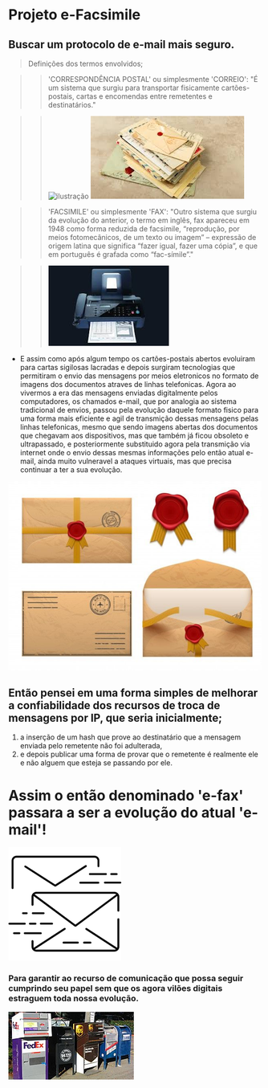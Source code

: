 # Projeto e-Facsimile
Buscar um protocolo de e-mail mais seguro.
-----------------------------------------------------------------------
>Definições dos termos envolvidos;

>>'CORRESPONDÊNCIA POSTAL' ou simplesmente 'CORREIO':
>>"É um sistema que surgiu para transportar fisicamente cartões-postais, cartas e encomendas entre remetentes e destinatários."

>>![ilustração](/assets/images/cartão_postal.png "Cartões") ![ilustração](/assets/images/cartas.png "Cartas")

>>'FACSIMILE' ou simplesmente 'FAX':
>>"Outro sistema que surgiu da evolução do anterior, o termo em inglês, fax apareceu em 1948 como forma reduzida de facsimile, “reprodução, por meios fotomecânicos, de um texto ou imagem” – expressão de origem latina que significa “fazer igual, fazer uma cópia”, e que em português é grafada como “fac-símile”."

>>![ilustração](/assets/images/facsimile-fax.png "Facsimile")


* E assim como após algum tempo os cartões-postais abertos evoluiram para 
cartas sigilosas lacradas e depois surgiram tecnologias que permitiram 
o envio das mensagens por meios eletronicos no formato de imagens dos 
documentos atraves de linhas telefonicas. 
Agora ao vivermos a era das mensagens enviadas digitalmente pelos 
computadores, os chamados e-mail, que por analogia ao sistema tradicional 
de envios, passou pela evolução daquele formato fisico para uma forma 
mais eficiente e agil de transmição dessas mensagens pelas linhas telefonicas, 
mesmo que sendo imagens abertas dos documentos que chegavam aos dispositivos, 
mas que também já ficou obsoleto e ultrapassado, e posteriormente substituido 
agora pela transmição via internet onde o envio dessas mesmas informações pelo 
então atual e-mail, ainda muito vulneravel a ataques virtuais, mas que precisa 
continuar a ter a sua evolução.

![ilustração](/assets/images/e44f570e28e3b7c8df68e2834929ad8b.jpg "segurança da época")

## Então pensei em uma forma simples de melhorar a confiabilidade dos recursos de troca de mensagens por IP, que seria inicialmente; 
1. a inserção de um hash que prove ao destinatário que a mensagem enviada pelo remetente não foi adulterada,
2. e depois publicar uma forma de provar que o remetente é realmente ele e não alguem que esteja se passando por ele.

# Assim o então denominado **'e-fax'** passara a ser a evolução do atual **'e-mail'**!

![ilustação](/assets/images/e-fax_estilo.png "protocolo e-fax")


### Para garantir ao recurso de comunicação que possa seguir cumprindo seu papel sem que os agora vilões digitais estraguem toda nossa evolução.

![ilustação](/assets/images/Mailboxes.jpg "caixas postais")
